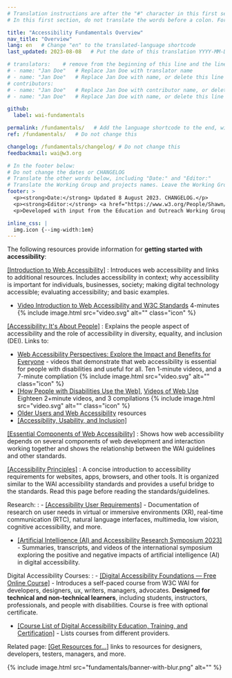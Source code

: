 ```yaml
---
# Translation instructions are after the "#" character in this first section. They are comments that do not show up in the web page. You do not need to translate the instructions after #.
# In this first section, do not translate the words before a colon. For example, do not translate "title:". Do translate the text after "title:".

title: "Accessibility Fundamentals Overview"
nav_title: "Overview"
lang: en   # Change "en" to the translated-language shortcode
last_updated: 2023-08-08   # Put the date of this translation YYYY-MM-DD (with month in the middle)

# translators:    # remove from the beginning of this line and the lines below: "# " (the hash sign and the space)
# - name: "Jan Doe"   # Replace Jan Doe with translator name
# - name: "Jan Doe"   # Replace Jan Doe with name, or delete this line if not multiple translators
# contributors:
# - name: "Jan Doe"   # Replace Jan Doe with contributor name, or delete this line if none
# - name: "Jan Doe"   # Replace Jan Doe with name, or delete this line if not multiple contributors

github:
  label: wai-fundamentals

permalink: /fundamentals/   # Add the language shortcode to the end, with no slash at the end. For example /path/to/file/fr
ref: /fundamentals/   # Do not change this

changelog: /fundamentals/changelog/ # Do not change this
feedbackmail: wai@w3.org

# In the footer below:
# Do not change the dates or CHANGELOG
# Translate the other words below, including "Date:" and "Editor:"
# Translate the Working Group and projects names. Leave the Working Group and projects acronyms in English.
footer: >
  <p><strong>Date:</strong> Updated 8 August 2023. CHANGELOG.</p>
  <p><strong>Editor:</strong> <a href="https://www.w3.org/People/Shawn/">Shawn Lawton Henry</a>.</p>
  <p>Developed with input from the Education and Outreach Working Group (<a href="https://www.w3.org/WAI/EO/">EOWG</a>).</p>

inline_css: |
  img.icon {--img-width:1em}
---
```


The following resources provide information for **getting started with accessibility**:

[[Introduction to Web Accessibility]](/fundamentals/accessibility-intro/)
: Introduces web accessibility and links to additional resources. Includes accessibility in context; why accessibility is important for individuals, businesses, society; making digital technology accessible; evaluating accessibility; and basic examples.
- [Video Introduction to Web Accessibility and W3C Standards](/videos/standards-and-benefits/) 4-minutes {% include image.html src="video.svg" alt="" class="icon" %}

[[Accessibility: It's About People]](/people/)
: Explains the people aspect of accessibility and the role of accessibility in diversity, equality, and inclusion (DEI). Links to:
- [Web Accessibility Perspectives: Explore the Impact and Benefits for Everyone](/perspective-videos/) - videos that demonstrate that web accessibility is essential for people with disabilities and useful for all. Ten 1-minute videos, and a 7-minute compliation {% include image.html src="video.svg" alt="" class="icon" %}
- [[How People with Disabilities Use the Web]](/people-use-web/), [Videos of Web Use](/people-use-web/) Eighteen 2+minute videos, and 3 compilations {% include image.html src="video.svg" alt="" class="icon" %}
- [Older Users and Web Accessibility](/older-users/) resources
- [[Accessibility, Usability, and Inclusion]](/fundamentals/accessibility-usability-inclusion/)

[[Essential Components of Web Accessibility]](/fundamentals/components/)
: Shows how web accessibility depends on several components of web development and interaction working together and shows the relationship between the WAI guidelines and other standards.

[[Accessibility Principles]](/fundamentals/accessibility-principles/)
: A concise introduction to accessibility requirements for websites, apps, browsers, and other tools. It is organized similar to the WAI accessibility standards and provides a useful bridge to the standards. Read this page before reading the standards/guidelines.

Research:
: - [[Accessibility User Requirements]](/research/user-requirements/) - Documentation of research on user needs in virtual or immersive environments (XR), real-time communication (RTC), natural language interfaces, multimedia, low vision, cognitive accessibility, and more.
  - [[Artificial Intelligence (AI) and Accessibility Research Symposium 2023]](/research/ai2023/) - Summaries, transcripts, and videos of the international symposium exploring the positive and negative impacts of artificial intelligence (AI) in digital accessibility.

Digital Accessibility Courses:
: - [[Digital Accessibility Foundations &mdash; Free Online Course]](/fundamentals/foundations-course/) - Introduces a self-paced course from W3C WAI for developers, designers, ux, writers, managers, advocates. **Designed for technical and non-technical learners**, including students, instructors, professionals, and people with disabilities. Course is free with optional certificate.
  - [[Course List of Digital Accessibility Education, Training, and Certification]](/courses/list/) - Lists courses from different providers.

Related page: [[Get Resources for…]](/roles/) links to resources for designers, developers, testers, managers, and more.

{% include image.html src="fundamentals/banner-with-blur.png" alt="" %}
